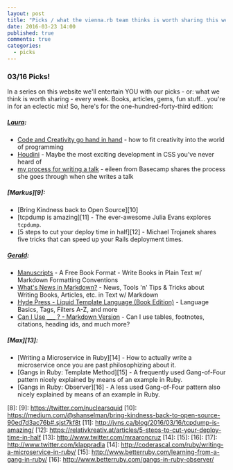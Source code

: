 ```yaml
---
layout: post
title: "Picks / what the vienna.rb team thinks is worth sharing this week"
date: 2016-03-23 14:00
published: true
comments: true
categories:
  - picks
---
```


### 03/16 Picks!

In a series on this website we'll entertain YOU with our picks - or: what we think is worth sharing - every week.
Books, articles, gems, fun stuff... you're in for an eclectic mix! So, here's for the one-hundred-forty-third edition:

##### [Laura][1]:
- [Code and Creativity go hand in hand][2] - how to fit creativity into the world of programming
- [Houdini][3] - Maybe the most exciting development in CSS you’ve never heard of
- [my process for writing a talk][4] - eileen from Basecamp shares the process she goes through when she writes a talk

##### [Markus][9]:
- [Bring Kindness back to Open Source][10]
- [tcpdump is amazing][11] - The ever-awesome Julia Evans explores `tcpdump`.
- [5 steps to cut your deploy time in half][12] - Michael Trojanek shares five tricks that can speed up your Rails deployment times.

##### [Gerald](https://twitter.com/viennahtml):
- [Manuscripts](http://manuscripts.github.io) - A Free Book Format - Write Books in Plain Text w/ Markdown Formatting Conventions
- [What's News in Markdown?](https://twitter.com/manuscriptsnews) - News, Tools 'n' Tips & Tricks about Writing Books, Articles, etc. in Text w/ Markdown
- [Hyde Press - Liquid Template Language (Book Edition)](http://hydepress.github.io/liquid) - Language Basics, Tags, Filters A-Z, and more
- [Can I Use ___ ? - Markdown Version](http://manuscripts.github.io/markdown-can-i-use) - Can I use tables, footnotes, citations, heading ids, and much more?

##### [Max][13]:
- [Writing a Microservice in Ruby][14] - How to actually write a microservice once you are past philosophizing about it.
- [Gangs in Ruby: Template Method][15] - A frequently used Gang-of-Four pattern nicely explained by means of an example in Ruby.
- [Gangs in Ruby: Observer][16] - A less used Gang-of-Four pattern also nicely explained by means of an example in Ruby.

[1]: http://www.twitter.com/alicetragedy
[2]: https://medium.com/@cattsmall/code-and-creativity-go-hand-in-hand-bb53f25da7a6
[3]: https://www.smashingmagazine.com/2016/03/houdini-maybe-the-most-exciting-development-in-css-youve-never-heard-of/
[4]: http://eileencodes.com/posts/my-process-for-writing-a-talk/
[5]: https://twitter.com/senorhuidobro
[6]:
[7]:
[8]:
[9]: https://twitter.com/nuclearsquid
[10]: https://medium.com/@shanselman/bring-kindness-back-to-open-source-90ed7d3ac76b#.sjst7kf8t
[11]: http://jvns.ca/blog/2016/03/16/tcpdump-is-amazing/
[12]: https://relativkreativ.at/articles/5-steps-to-cut-your-deploy-time-in-half
[13]: http://www.twitter.com/mraaroncruz
[14]:
[15]:
[16]:
[17]: http://www.twitter.com/klappradla
[14]: http://coderascal.com/ruby/writing-a-microservice-in-ruby/
[15]: http://www.betterruby.com/learning-from-a-gang-in-ruby/
[16]: http://www.betterruby.com/gangs-in-ruby-observer/
